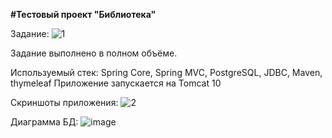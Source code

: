 <b>#Тестовый проект "Библиотека"</b>

Задание:
![1](https://github.com/Virgusman/LibraryWeb/assets/113599394/3ffeb374-46c0-44b5-8c71-72ea50e9c38b)

Задание выполнено в полном объёме.

Используемый стек: Spring Core, Spring MVC, PostgreSQL, JDBC, Maven, thymeleaf
Приложение запускается на Tomcat 10

Скриншоты приложения:
![2](https://github.com/Virgusman/LibraryWeb/assets/113599394/a88c9f1e-9c76-40fb-8460-03ecefa68097)

Диаграмма БД:
![image](https://github.com/Virgusman/LibraryWeb/assets/113599394/8db21ce0-7520-4f37-8e8a-0e91a3550e9c)
